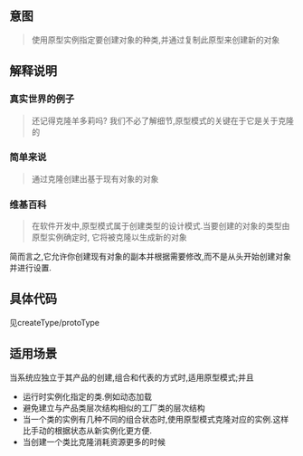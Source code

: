 ## 意图

> 使用原型实例指定要创建对象的种类,并通过复制此原型来创建新的对象

## 解释说明

### 真实世界的例子

> 还记得克隆羊多莉吗? 我们不必了解细节,原型模式的关键在于它是关于克隆的

### 简单来说

> 通过克隆创建出基于现有对象的对象

### 维基百科

> 在软件开发中,原型模式属于创建类型的设计模式.当要创建的对象的类型由原型实例确定时,
它将被克隆以生成新的对象

简而言之,它允许你创建现有对象的副本并根据需要修改,而不是从头开始创建对象并进行设置.

## 具体代码

见createType/protoType

## 适用场景

当系统应独立于其产品的创建,组合和代表的方式时,适用原型模式;并且

* 运行时实例化指定的类.例如动态加载
* 避免建立与产品类层次结构相似的工厂类的层次结构
* 当一个类的实例有几种不同的组合状态时,使用原型模式克隆对应的实例.这样比手动的根据状态从新实例化更方便.
* 当创建一个类比克隆消耗资源更多的时候